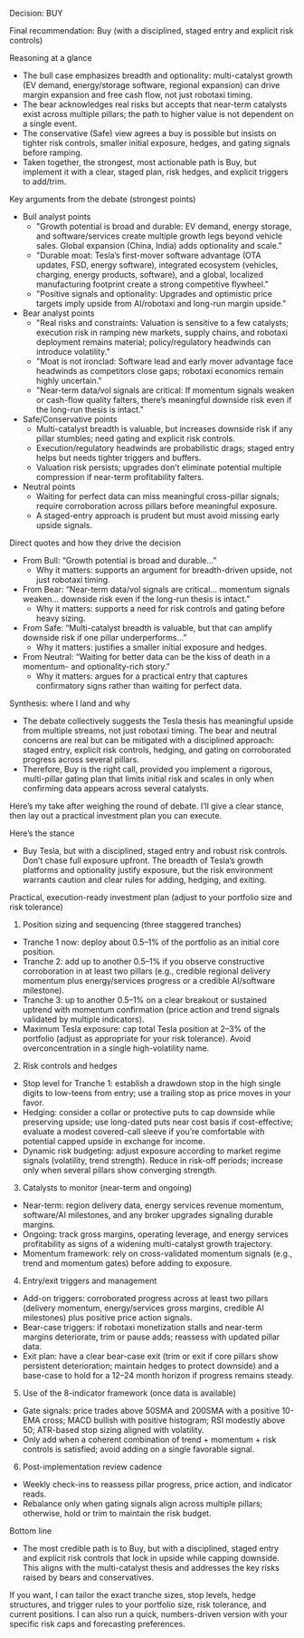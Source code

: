 Decision: BUY

Final recommendation: Buy (with a disciplined, staged entry and explicit risk controls)

Reasoning at a glance
- The bull case emphasizes breadth and optionality: multi-catalyst growth (EV demand, energy/storage software, regional expansion) can drive margin expansion and free cash flow, not just robotaxi timing.
- The bear acknowledges real risks but accepts that near-term catalysts exist across multiple pillars; the path to higher value is not dependent on a single event.
- The conservative (Safe) view agrees a buy is possible but insists on tighter risk controls, smaller initial exposure, hedges, and gating signals before ramping.
- Taken together, the strongest, most actionable path is Buy, but implement it with a clear, staged plan, risk hedges, and explicit triggers to add/trim.

Key arguments from the debate (strongest points)
- Bull analyst points
  - "Growth potential is broad and durable: EV demand, energy storage, and software/services create multiple growth legs beyond vehicle sales. Global expansion (China, India) adds optionality and scale."
  - "Durable moat: Tesla’s first-mover software advantage (OTA updates, FSD, energy software), integrated ecosystem (vehicles, charging, energy products, software), and a global, localized manufacturing footprint create a strong competitive flywheel."
  - "Positive signals and optionality: Upgrades and optimistic price targets imply upside from AI/robotaxi and long-run margin upside."
- Bear analyst points
  - "Real risks and constraints: Valuation is sensitive to a few catalysts; execution risk in ramping new markets, supply chains, and robotaxi deployment remains material; policy/regulatory headwinds can introduce volatility."
  - "Moat is not ironclad: Software lead and early mover advantage face headwinds as competitors close gaps; robotaxi economics remain highly uncertain."
  - "Near-term data/vol signals are critical: If momentum signals weaken or cash-flow quality falters, there’s meaningful downside risk even if the long-run thesis is intact."
- Safe/Conservative points
  - Multi-catalyst breadth is valuable, but increases downside risk if any pillar stumbles; need gating and explicit risk controls.
  - Execution/regulatory headwinds are probabilistic drags; staged entry helps but needs tighter triggers and buffers.
  - Valuation risk persists; upgrades don’t eliminate potential multiple compression if near-term profitability falters.
- Neutral points
  - Waiting for perfect data can miss meaningful cross-pillar signals; require corroboration across pillars before meaningful exposure.
  - A staged-entry approach is prudent but must avoid missing early upside signals.

Direct quotes and how they drive the decision
- From Bull: “Growth potential is broad and durable...”
  - Why it matters: supports an argument for breadth-driven upside, not just robotaxi timing.
- From Bear: “Near-term data/vol signals are critical... momentum signals weaken… downside risk even if the long-run thesis is intact.”
  - Why it matters: supports a need for risk controls and gating before heavy sizing.
- From Safe: “Multi-catalyst breadth is valuable, but that can amplify downside risk if one pillar underperforms…”
  - Why it matters: justifies a smaller initial exposure and hedges.
- From Neutral: “Waiting for better data can be the kiss of death in a momentum- and optionality-rich story.”
  - Why it matters: argues for a practical entry that captures confirmatory signs rather than waiting for perfect data.

Synthesis: where I land and why
- The debate collectively suggests the Tesla thesis has meaningful upside from multiple streams, not just robotaxi timing. The bear and neutral concerns are real but can be mitigated with a disciplined approach: staged entry, explicit risk controls, hedging, and gating on corroborated progress across several pillars.
- Therefore, Buy is the right call, provided you implement a rigorous, multi-pillar gating plan that limits initial risk and scales in only when confirming data appears across several catalysts.

Here’s my take after weighing the round of debate. I’ll give a clear stance, then lay out a practical investment plan you can execute.

Here’s the stance
- Buy Tesla, but with a disciplined, staged entry and robust risk controls. Don’t chase full exposure upfront. The breadth of Tesla’s growth platforms and optionality justify exposure, but the risk environment warrants caution and clear rules for adding, hedging, and exiting.

Practical, execution-ready investment plan (adjust to your portfolio size and risk tolerance)
1) Position sizing and sequencing (three staggered tranches)
- Tranche 1 now: deploy about 0.5–1% of the portfolio as an initial core position.
- Tranche 2: add up to another 0.5–1% if you observe constructive corroboration in at least two pillars (e.g., credible regional delivery momentum plus energy/services progress or a credible AI/software milestone).
- Tranche 3: up to another 0.5–1% on a clear breakout or sustained uptrend with momentum confirmation (price action and trend signals validated by multiple indicators).
- Maximum Tesla exposure: cap total Tesla position at 2–3% of the portfolio (adjust as appropriate for your risk tolerance). Avoid overconcentration in a single high-volatility name.

2) Risk controls and hedges
- Stop level for Tranche 1: establish a drawdown stop in the high single digits to low-teens from entry; use a trailing stop as price moves in your favor.
- Hedging: consider a collar or protective puts to cap downside while preserving upside; use long-dated puts near cost basis if cost-effective; evaluate a modest covered-call sleeve if you’re comfortable with potential capped upside in exchange for income.
- Dynamic risk budgeting: adjust exposure according to market regime signals (volatility, trend strength). Reduce in risk-off periods; increase only when several pillars show converging strength.

3) Catalysts to monitor (near-term and ongoing)
- Near-term: region delivery data, energy services revenue momentum, software/AI milestones, and any broker upgrades signaling durable margins.
- Ongoing: track gross margins, operating leverage, and energy services profitability as signs of a widening multi-catalyst growth trajectory.
- Momentum framework: rely on cross-validated momentum signals (e.g., trend and momentum gates) before adding to exposure.

4) Entry/exit triggers and management
- Add-on triggers: corroborated progress across at least two pillars (delivery momentum, energy/services gross margins, credible AI milestones) plus positive price action signals.
- Bear-case triggers: if robotaxi monetization stalls and near-term margins deteriorate, trim or pause adds; reassess with updated pillar data.
- Exit plan: have a clear bear-case exit (trim or exit if core pillars show persistent deterioration; maintain hedges to protect downside) and a base-case to hold for a 12–24 month horizon if progress remains steady.

5) Use of the 8-indicator framework (once data is available)
- Gate signals: price trades above 50SMA and 200SMA with a positive 10-EMA cross; MACD bullish with positive histogram; RSI modestly above 50; ATR-based stop sizing aligned with volatility.
- Only add when a coherent combination of trend + momentum + risk controls is satisfied; avoid adding on a single favorable signal.

6) Post-implementation review cadence
- Weekly check-ins to reassess pillar progress, price action, and indicator reads.
- Rebalance only when gating signals align across multiple pillars; otherwise, hold or trim to maintain the risk budget.

Bottom line
- The most credible path is to Buy, but with a disciplined, staged entry and explicit risk controls that lock in upside while capping downside. This aligns with the multi-catalyst thesis and addresses the key risks raised by bears and conservatives.

If you want, I can tailor the exact tranche sizes, stop levels, hedge structures, and trigger rules to your portfolio size, risk tolerance, and current positions. I can also run a quick, numbers-driven version with your specific risk caps and forecasting preferences.